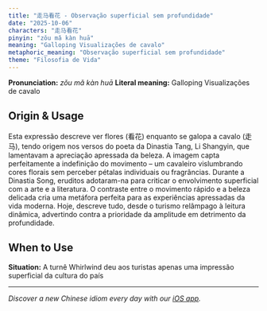 ```yaml
---
title: "走马看花 - Observação superficial sem profundidade"
date: "2025-10-06"
characters: "走马看花"
pinyin: "zǒu mǎ kàn huā"
meaning: "Galloping Visualizações de cavalo"
metaphoric_meaning: "Observação superficial sem profundidade"
theme: "Filosofia de Vida"
---
```


**Pronunciation:** *zǒu mǎ kàn huā*
**Literal meaning:** Galloping Visualizações de cavalo

## Origin & Usage

Esta expressão descreve ver flores (看花) enquanto se galopa a cavalo (走马), tendo origem nos versos do poeta da Dinastia Tang, Li Shangyin, que lamentavam a apreciação apressada da beleza. A imagem capta perfeitamente a indefinição do movimento – um cavaleiro vislumbrando cores florais sem perceber pétalas individuais ou fragrâncias. Durante a Dinastia Song, eruditos adotaram-na para criticar o envolvimento superficial com a arte e a literatura. O contraste entre o movimento rápido e a beleza delicada cria uma metáfora perfeita para as experiências apressadas da vida moderna. Hoje, descreve tudo, desde o turismo relâmpago à leitura dinâmica, advertindo contra a prioridade da amplitude em detrimento da profundidade.

## When to Use

**Situation:** A turnê Whirlwind deu aos turistas apenas uma impressão superficial da cultura do país

---

*Discover a new Chinese idiom every day with our [iOS app](https://apps.apple.com/us/app/daily-chinese-idioms/id6740611324).*
